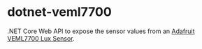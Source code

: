 # dotnet-veml7700
.NET Core Web API to expose the sensor values from an [Adafruit VEML7700 Lux Sensor](https://www.adafruit.com/product/4162).
